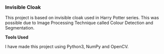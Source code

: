 ### Invisible Cloak

This project is based on invisible cloak used in Harry Potter series. This was possible due to Image Processing Technique called Colour Detection and Segmentation.

**Tools Used**

I have made this project using Python3, NumPy and OpenCV.
